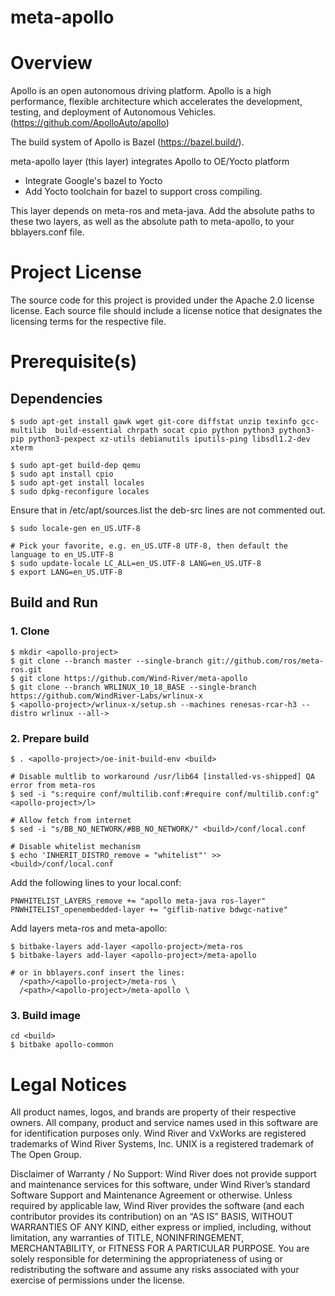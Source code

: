 # meta-apollo

# Overview

Apollo is an open autonomous driving platform. Apollo is a high performance, flexible architecture which accelerates the development, testing, and deployment of Autonomous Vehicles. (https://github.com/ApolloAuto/apollo)

The build system of Apollo is Bazel (https://bazel.build/).

meta-apollo layer (this layer) integrates Apollo to OE/Yocto platform
- Integrate Google's bazel to Yocto
- Add Yocto toolchain for bazel to support cross compiling.

This layer depends on meta-ros and meta-java. Add the absolute paths to these two layers, as well as the absolute path to meta-apollo, to your bblayers.conf file.

# Project License

The source code for this project is provided under the Apache 2.0 license license. Each source file should include a license notice that designates the licensing terms for the respective file.

# Prerequisite(s)

## Dependencies
```
$ sudo apt-get install gawk wget git-core diffstat unzip texinfo gcc-multilib  build-essential chrpath socat cpio python python3 python3-pip python3-pexpect xz-utils debianutils iputils-ping libsdl1.2-dev xterm

$ sudo apt-get build-dep qemu
$ sudo apt install cpio
$ sudo apt-get install locales
$ sudo dpkg-reconfigure locales
```
Ensure that in /etc/apt/sources.list the deb-src lines are not commented out.
```
$ sudo locale-gen en_US.UTF-8

# Pick your favorite, e.g. en_US.UTF-8 UTF-8, then default the language to en_US.UTF-8
$ sudo update-locale LC_ALL=en_US.UTF-8 LANG=en_US.UTF-8
$ export LANG=en_US.UTF-8
```
## Build and Run
### 1. Clone
```
$ mkdir <apollo-project>
$ git clone --branch master --single-branch git://github.com/ros/meta-ros.git
$ git clone https://github.com/Wind-River/meta-apollo 
$ git clone --branch WRLINUX_10_18_BASE --single-branch https://github.com/WindRiver-Labs/wrlinux-x
$ <apollo-project>/wrlinux-x/setup.sh --machines renesas-rcar-h3 --distro wrlinux --all->
```
### 2. Prepare build
```
$ . <apollo-project>/oe-init-build-env <build>

# Disable multlib to workaround /usr/lib64 [installed-vs-shipped] QA error from meta-ros
$ sed -i "s:require conf/multilib.conf:#require conf/multilib.conf:g" <apollo-project>/l>

# Allow fetch from internet
$ sed -i "s/BB_NO_NETWORK/#BB_NO_NETWORK/" <build>/conf/local.conf

# Disable whitelist mechanism
$ echo 'INHERIT_DISTRO_remove = "whitelist"' >> <build>/conf/local.conf
```
Add the following lines to your local.conf:

```
PNWHITELIST_LAYERS_remove += "apollo meta-java ros-layer"
PNWHITELIST_openembedded-layer += "giflib-native bdwgc-native"
```
Add layers meta-ros and meta-apollo:

```
$ bitbake-layers add-layer <apollo-project>/meta-ros
$ bitbake-layers add-layer <apollo-project>/meta-apollo

# or in bblayers.conf insert the lines:
  /<path>/<apollo-project>/meta-ros \
  /<path>/<apollo-project>/meta-apollo \
```

### 3. Build image
```
cd <build>
$ bitbake apollo-common
```

# Legal Notices

All product names, logos, and brands are property of their respective owners. All company, product and service names used in this software are for identification purposes only. Wind River and VxWorks are registered trademarks of Wind River Systems, Inc. UNIX is a registered trademark of The Open Group.

Disclaimer of Warranty / No Support: Wind River does not provide support and maintenance services for this software, under Wind River’s standard Software Support and Maintenance Agreement or otherwise. Unless required by applicable law, Wind River provides the software (and each contributor provides its contribution) on an “AS IS” BASIS, WITHOUT WARRANTIES OF ANY KIND, either express or implied, including, without limitation, any warranties of TITLE, NONINFRINGEMENT, MERCHANTABILITY, or FITNESS FOR A PARTICULAR PURPOSE. You are solely responsible for determining the appropriateness of using or redistributing the software and assume any risks associated with your exercise of permissions under the license.
